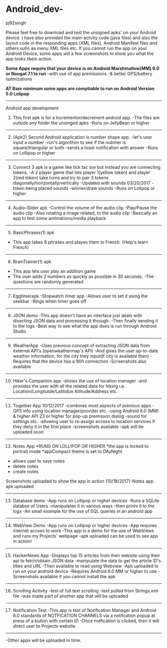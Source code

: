 # Android_dev-
pj92singh 

Please feel free to download and test the unsigned apks' on your Android device.
I have also provided the main-actvity code (java files) and also the layout code
in the responding apps (XML files), Android Manifest files and others
suhc as menu XML files etc.
If you cannot run the app on your Android Device, some apps will a few screenshots
to show you what the app looks likein action.

**Some Apps require that your device is on Android Marshmallow(MM) 6.0 or Nougat 7.1 to run** 
-with use of app premissions 
-& better GPS/battery optmizations 

**AT Bare minimum some apps are comptiable to run on Android Version 5.0 Lolipop**

--------------------------------------------
Android app development 

1) This first apk is for a Incrementor/decrement android app.
 -The files are outside any folder the unsinged apks
 -Runs on JellyBean or higher

--------------------------------------------

2) (Apk2) Second Android application is number shape app. 
    -let's user input a number
    -run's algorithim to see if the nubmer is square/triangular or both
    -sends a toast notification with answer
    -Runs on Lollipop or higher
    
--------------------------------------------

3) Connect 3 apk is a game like tick tac toe but instead you are connecting tokens.
    -A 2 player game that lets player 1(yellow token) and player 2(red token) 
    take turns and try to pair 3 tokens diagonally/horizontally/vertically 
    -Updated with sounds 03/20/2017 
    -token being placed sounds 
    -winner/draw sounds 
    -Runs on Lolipop or higher

--------------------------------------------

4) Audio-Slider apk 
 -Control the volume of the audio clip
  -Play/Pause the audio clip
  -Also rotating a image related, to the
  audio clip
  -Basically an app to test some anitmations/media playback 

--------------------------------------------
    
5) BasicPhrases(1) apk
- This app takes 8 phrases and playes them
 in French. (Help's learn French)
 
 --------------------------------------------

6) BrainTrainer(1) apk
- This app lets user play an addition game
- The user adds 2 numbers as quickly as possible
in 30 seconds. 
-The questions are randomly generated 
 
 --------------------------------------------
 
7) Eggtimerapk
-Stopwatch timer app
-Allows user to set it using the seekbar
-Rings when timer goes off

 --------------------------------------------
 
 8) JSON demo
-This app doesn't have an interface just deals with 
disecting JSON data and processing it through.
-Then finally sending it to the logs
-Best way to see what the app does is run through 
Android Studio

 --------------------------------------------
 
 9) WeatherApp
-Uses previous concept of extracting JSON data from external API's (openweathermap's API)
-And gives the user up-to-date weather information,
 for the city they input(If city is available then)
-Requires that the device has a Wifi connection 
-Screenshots also available 


 --------------------------------------------
 
 10)  Hiker's Companion app
  -shows the use of location manager
  -and provides the user with all the
  related data for hiking 
  i.e. Location/Longitutde/Latitidue
  Altitude/Address etc. 
  
--------------------------------------------

11) Together App 10/12/2017
-combines most aspects of previous apps
-GPS info using location manager/provider etc.
-using Android 6.0 (MM) & higher API 23 or higher
 for pop-up premisson dialog
-sound for settings etc.
-allowing user to re-assign access to location 
 services if they deny it in the first place
-screenshots avaliable 
-apk will be uploaded soon

--------------------------------------------

12) Notes App 
*RUNS ON LOLLIPOP OR HIGHER 
*the app is locked to portrait mode
*appCompact theme is set to DAyNight
* allows user to save notes
* delete notes
* create notes

Screenshots uploaded to show the app in action
(10/18/2017)-Notes app apk uploaded

--------------------------------------------

13) Database demo
-App runs on Lollipop or higher devices
-Runs a SQLite databse of Users 
-manipulates it in various ways
-then prints it to the logs
-An small example for the use of
SQL queries in an android app

--------------------------------------------

14) WebView Demo
-App runs on Lollipop or higher devices 
-App requires internet access to work
-This app is a demo for the use of WebViews
and runs my Projects' webpage
-apk uploaded can be used to see
app in action!

--------------------------------------------

15) HackerNews App 
-Displays top 15 articles from their website
using their api to fetch/obtain JSON data
-manipulate the data to get the article ID's
titles and URL
-Then available to read using Webview 
-Apk uploaded to run on your android device
-Requires Android 6.0 MM or higher to use
-Screenshots available if you cannot install 
the apk 
 
--------------------------------------------

16) Scrolling Activity 
-test of full text scrolling 
-text pulled from Strings.xml file
-was made part of another app that will be uploaded 

--------------------------------------------

17) Notification Test
-This app is test of Notification Manager
 and Android 8.0 standards of NOTFICATION CHANNELS
 via a notifcation popup at press of a button with 
 certain ID 
-Once notfication is clicked, then it will
 direct user to Projects website

--------------------------------------------

-Other apps will be uploaded in time.
